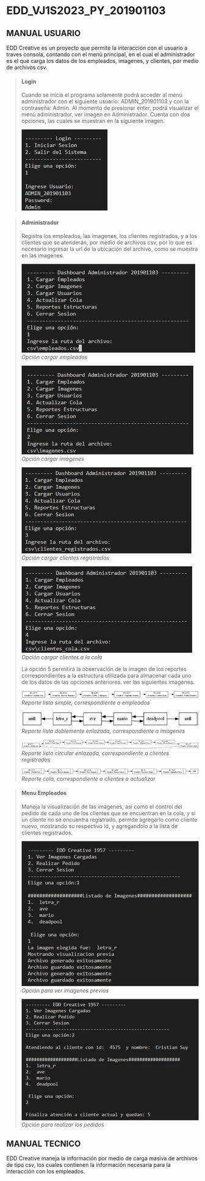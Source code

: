 # EDD_VJ1S2023_PY_201901103

## **MANUAL USUARIO**

EDD Creative es un proyecto que permite la interacción con el usuario a traves consola, contando con el menú principal, en el cual el administrador es el que carga los datos de los empleados, imagenes, y clientes, por medio de archivos csv.

> #### Login
>
> Cuando se inicia el programa solamente podrá acceder al menú administrador con el siguiente usuario: ADMIN_201901103 y con la contraseña: Admin.
> Al momento de presionar enter, podrá visualizar el menú administrador, ver imagen en Administrador.
> Cuenta con dos opciones, las cuales se muestran en la siguiente imagen.
>
> ![menu login!](imgManuales/login.jpg)
>

> #### Administrador
>
> Registra los empleados, las imagenes, los clientes registrados, y a los clientes que se atenderán, por medio de archivos csv, por lo que es necesario ingresar la url de la ubicación del archivo, como se muestra en las imagenes.
>
> ![menu administrador!](imgManuales/cargaEmpleados.jpg)
> *Opción cargar empleados*
>
> ![menu administrador!](imgManuales/cargaImagenes.jpg)
> *Opción cargar imagenes*
>
> ![menu administrador!](imgManuales/cargarUsuarios.jpg)
> *Opción cargar clientes registrados*
>
> ![menu administrador!](imgManuales/actualizarCola.jpg)
> *Opción cargar clientes a la cola*
>
> La opción 5 permitirá la observación de la imagen de los reportes correspondientes a la estructura utilizada para almacenar cada uno de los datos de las opciones anteriores. ver las siguientes imagenes.
>
> ![menu administrador!](imgManuales/listadosimple.jpg)
> *Reporte lista simple, correspondiente a empleados*
>
> ![menu administrador!](imgManuales/listadoble.jpg)
> *Reporte lista doblemente enlazada, correspondiente a imagenes*
>
> ![menu administrador!](imgManuales/listadoCircularSimple.jpg)
> *Reporte lista circular enlazada, correspondiente a clientes registrados*
>
> ![menu administrador!](imgManuales/cola.jpg)
> *Reporte cola, correspondiente a clientes a actualizar*
>

> #### Menu Empleados
> Maneja la visualización de las imagenes, así como el control del pedido de cada uno de los clientes que se encuentran en la cola, y si un cliente no se encuentra registrado, permite agregarlo como cliente nuevo, mostrando su respectivo id, y agregandolo a la lista de clientes registrados.
>
> ![menu administrador!](imgManuales/opcionVerimagenes.jpg)
> *Opción para ver imagenes previas*
>
> ![menu administrador!](imgManuales/opcionPedido.jpg)
> *Opción para realizar los pedidos*
>


## **MANUAL TECNICO**

EDD Creative maneja la información por medio de carga masiva de archivos de tipo csv, los cuales contienen la información necesaria para la interacción con los empleados.



